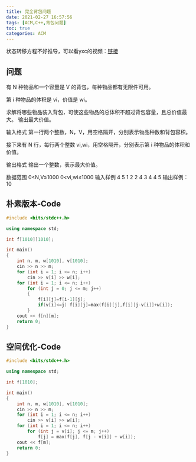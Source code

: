 ```yaml
---
title: 完全背包问题
date: 2021-02-27 16:57:56
tags: [ACM,C++,背包问题]
toc: true
categories: ACM
---
```

状态转移方程不好推导，可以看yxc的视频：[链接](https://www.acwing.com/video/945/)
<!--more-->
## 问题
有 N 种物品和一个容量是 V 的背包，每种物品都有无限件可用。

第 i 种物品的体积是 vi，价值是 wi。

求解将哪些物品装入背包，可使这些物品的总体积不超过背包容量，且总价值最大。
输出最大价值。

输入格式
第一行两个整数，N，V，用空格隔开，分别表示物品种数和背包容积。

接下来有 N 行，每行两个整数 vi,wi，用空格隔开，分别表示第 i 种物品的体积和价值。

输出格式
输出一个整数，表示最大价值。

数据范围
0<N,V≤1000
0<vi,wi≤1000
输入样例
4 5
1 2
2 4
3 4
4 5
输出样例：
10

## 朴素版本-Code
```C++
#include <bits/stdc++.h>

using namespace std;

int f[1010][1010];

int main()
{
    int n, m, w[1010], v[1010];
    cin >> n >> m;
    for (int i = 1; i <= n; i++)
        cin >> v[i] >> w[i];
    for (int i = 1; i <= n; i++)
        for (int j = 0; j <= m; j++)
        {
            f[i][j]=f[i-1][j];
            if(v[i]<=j) f[i][j]=max(f[i][j],f[i][j-v[i]]+w[i]);
        }
    cout << f[n][m];
    return 0;
}
```

## 空间优化-Code
```C++
#include <bits/stdc++.h>

using namespace std;

int f[1010];

int main()
{
    int n, m, w[1010], v[1010];
    cin >> n >> m;
    for (int i = 1; i <= n; i++)
        cin >> v[i] >> w[i];
    for (int i = 1; i <= n; i++)
        for (int j = v[i]; j <= m; j++)
            f[j] = max(f[j], f[j - v[i]] + w[i]);
    cout << f[m];
    return 0;
}
```